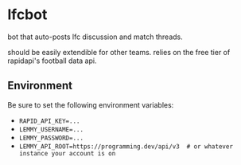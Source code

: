 # lfcbot

bot that auto-posts lfc discussion and match threads.

should be easily extendible for other teams. relies on the free tier of rapidapi's football data api.


## Environment

Be sure to set the following environment variables:
- `RAPID_API_KEY=...`
- `LEMMY_USERNAME=...`
- `LEMMY_PASSWORD=...`
- `LEMMY_API_ROOT=https://programming.dev/api/v3  # or whatever instance your account is on`
